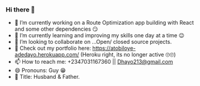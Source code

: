 ### Hi there 👋


- 🔭 I’m currently working on a Route Optimization app building with React and some other dependencies 😏
- 🌱 I’m currently learning and improving my skills one day at a time 😉
- 👯 I’m looking to collaborate on ...Open/ closed source projects.
- 💬 Check out my portfolio here: https://atobiloye-adedayo.herokuapp.com/ (Heroku right, its no longer active 🙄🙄) 
- 📫 How to reach me: +2347031167360 || Dhayo213@gmail.com
- 😄 Pronouns: Guy 😁
- 🗿  Title: Husband & Father.
